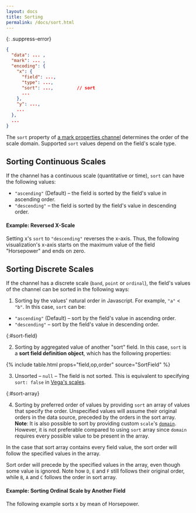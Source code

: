 ```yaml
---
layout: docs
title: Sorting
permalink: /docs/sort.html
---
```


{: .suppress-error}
```json
{
  "data": ... ,
  "mark": ... ,
  "encoding": {
    "x": {
      "field": ...,
      "type": ...,
      "sort": ...,         // sort
      ...
    },
    "y": ...,
    ...
  },
  ...
}
```

The `sort` property of [a mark properties channel](encoding.html#mark-props) determines the order of the scale domain. Supported `sort` values depend on the field's scale type.

## Sorting Continuous Scales

If the channel has a continuous scale (quantitative or time), `sort` can have the following values:
- `"ascending"` (Default) –  the field is sorted by the field's value in ascending order.
- `"descending"` –  the field is sorted by the field's value in descending order.

#### Example: Reversed X-Scale

Setting x's `sort` to `"descending"` reverses the x-axis. Thus, the following visualization's x-axis starts on the maximum value of the field "Horsepower" and ends on zero.

<div class="vl-example" data-name="tick_sort"></div>


## Sorting Discrete Scales

If the channel has a discrete scale (`band`, `point` or `ordinal`), the field's values of the channel can be sorted in the following ways:

1) Sorting by the values' natural order in Javascript. For example, `"a"` < `"b"`. In this case, `sort` can be:

- `"ascending"` (Default) –  sort by the field's value in ascending order.
- `"descending"` –  sort by the field's value in descending order.

{:#sort-field}

2) Sorting by aggregated value of another "sort" field. In this case, `sort` is a __sort field definition object__, which has the following properties:

{% include table.html props="field,op,order" source="SortField" %}

3) Unsorted – `null` – The field is not sorted. This is equivalent to specifying `sort: false` in [Vega's scales](https://vega.github.io/vega/docs/scales/#sort).

{:#sort-array}

4) Sorting by preferred order of values by providing `sort` an array of values that specify the order. Unspecified values will assume their original orders in the data source, preceded by the orders in the sort array.
__Note__: It is also possible to sort by providing custom `scale`'s [`domain`](scale.html#domain). However, it is not preferable compared to using `sort` array since `domain` requires every possible value to be present in the array.

In the case that sort array contains every field value, the sort order will follow the specified values in the array.

<div class="vl-example" data-name="bar_custom_sort_full"></div>

Sort order will precede by the specified values in the array, even though some value is ignored. Note how `D`, `E` and `F` still follows their original order, while `B`, `A` and `C` follows the order in sort array.

<div class="vl-example" data-name="bar_custom_sort_partial"></div>

#### Example: Sorting Ordinal Scale by Another Field

The following example sorts x by mean of Horsepower.

<div class="vl-example" data-name="histogram_sort_mean"></div>

<!-- TODO

## Sorting Layer and Stack Order
## Sorting Line's Path
-->
